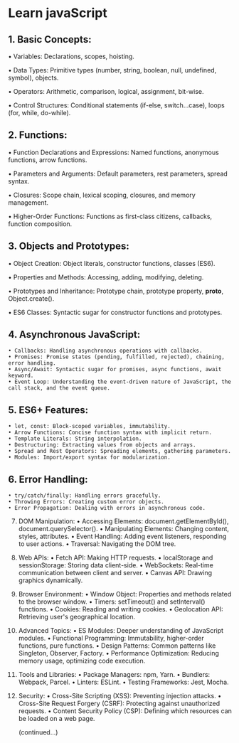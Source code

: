 # Learn javaScript
## 1. Basic Concepts:

   
• Variables: Declarations, scopes, hoisting.

• Data Types: Primitive types (number, string, boolean, null, undefined, symbol), objects.

• Operators: Arithmetic, comparison, logical, assignment, bit-wise.

• Control Structures: Conditional statements (if-else, switch...case), loops (for, while, do-while).
   
## 2. Functions:

• Function Declarations and Expressions: Named functions, anonymous functions, arrow functions.

• Parameters and Arguments: Default parameters, rest parameters, spread syntax.

• Closures: Scope chain, lexical scoping, closures, and memory management.

• Higher-Order Functions: Functions as first-class citizens, callbacks, function composition.


## 3. Objects and Prototypes:

• Object Creation: Object literals, constructor functions, classes (ES6).

• Properties and Methods: Accessing, adding, modifying, deleting.

• Prototypes and Inheritance: Prototype chain, prototype property, __proto__, Object.create().

• ES6 Classes: Syntactic sugar for constructor functions and prototypes.


## 4. Asynchronous JavaScript:
   
    • Callbacks: Handling asynchronous operations with callbacks.
    • Promises: Promise states (pending, fulfilled, rejected), chaining, error handling.
    • Async/Await: Syntactic sugar for promises, async functions, await keyword.
    • Event Loop: Understanding the event-driven nature of JavaScript, the call stack, and the event queue.
## 5. ES6+ Features:
    • let, const: Block-scoped variables, immutability.
    • Arrow Functions: Concise function syntax with implicit return.
    • Template Literals: String interpolation.
    • Destructuring: Extracting values from objects and arrays.
    • Spread and Rest Operators: Spreading elements, gathering parameters.
    • Modules: Import/export syntax for modularization.
## 6. Error Handling:
    • try/catch/finally: Handling errors gracefully.
    • Throwing Errors: Creating custom error objects.
    • Error Propagation: Dealing with errors in asynchronous code.


7. DOM Manipulation:
    • Accessing Elements: document.getElementById(), document.querySelector().
    • Manipulating Elements: Changing content, styles, attributes.
    • Event Handling: Adding event listeners, responding to user actions.
    • Traversal: Navigating the DOM tree.
08. Web APIs:
    • Fetch API: Making HTTP requests.
    • localStorage and sessionStorage: Storing data client-side.
    • WebSockets: Real-time communication between client and server.
    • Canvas API: Drawing graphics dynamically.
09. Browser Environment:
    • Window Object: Properties and methods related to the browser window.
    • Timers: setTimeout() and setInterval() functions.
    • Cookies: Reading and writing cookies.
    • Geolocation API: Retrieving user's geographical location.
10. Advanced Topics:
    • ES Modules: Deeper understanding of JavaScript modules.
    • Functional Programming: Immutability, higher-order functions, pure functions.
    • Design Patterns: Common patterns like Singleton, Observer, Factory.
    • Performance Optimization: Reducing memory usage, optimizing code execution.
11. Tools and Libraries:
    • Package Managers: npm, Yarn.
    • Bundlers: Webpack, Parcel.
    • Linters: ESLint.
    • Testing Frameworks: Jest, Mocha.
12. Security:
    • Cross-Site Scripting (XSS): Preventing injection attacks.
    • Cross-Site Request Forgery (CSRF): Protecting against unauthorized requests.
    • Content Security Policy (CSP): Defining which resources can be loaded on a web page.

    (continued...) 
